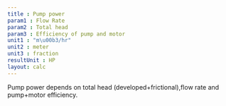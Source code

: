 ```yaml
---
title : Pump power
param1 : Flow Rate
param2 : Total head
param3 : Efficiency of pump and motor
unit1 : "m\u00b3/hr"
unit2 : meter
unit3 : fraction
resultUnit : HP
layout: calc
---
```


Pump power depends on total head (developed+frictional),flow rate and pump+motor efficiency.

<script>  
    const inputs = document.querySelectorAll('.outlined-field input:not([readonly])');    
    inputs.forEach(input => {   
      input.addEventListener('input', () => {
        if (input.value) {
          input.closest('.outlined-field').classList.add('has-content');
        } else {
          input.closest('.outlined-field').classList.remove('has-content');
        }   
        calculate();
      });      
      // Check on page load
      if (input.value) {
        input.closest('.outlined-field').classList.add('has-content');
      }
    });
    // Calculate function 
    function calculate() {
      const v1 = parseFloat(document.getElementById('param1').value) || 0;
      const v2 = parseFloat(document.getElementById('param2').value) || 0;      
      const v3 = parseFloat(document.getElementById('param3').value) || 0;
      //const v4= parseFloat(document.getElementById('param5').value) || 0;    
      const result =   ((v1 * v2) / (75 * v3))      
      document.getElementById('result').value = result.toFixed(2);
    }
</script>

 